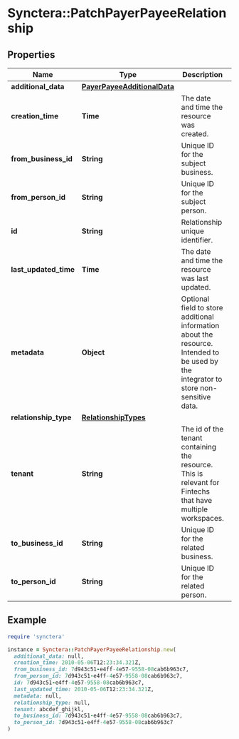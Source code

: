 # Synctera::PatchPayerPayeeRelationship

## Properties

| Name | Type | Description | Notes |
| ---- | ---- | ----------- | ----- |
| **additional_data** | [**PayerPayeeAdditionalData**](PayerPayeeAdditionalData.md) |  | [optional] |
| **creation_time** | **Time** | The date and time the resource was created. | [optional][readonly] |
| **from_business_id** | **String** | Unique ID for the subject business.  | [optional] |
| **from_person_id** | **String** | Unique ID for the subject person.  | [optional] |
| **id** | **String** | Relationship unique identifier. | [optional][readonly] |
| **last_updated_time** | **Time** | The date and time the resource was last updated. | [optional][readonly] |
| **metadata** | **Object** | Optional field to store additional information about the resource. Intended to be used by the integrator to store non-sensitive data.  | [optional] |
| **relationship_type** | [**RelationshipTypes**](RelationshipTypes.md) |  |  |
| **tenant** | **String** | The id of the tenant containing the resource. This is relevant for Fintechs that have multiple workspaces.  | [optional] |
| **to_business_id** | **String** | Unique ID for the related business.  | [optional] |
| **to_person_id** | **String** | Unique ID for the related person.  | [optional] |

## Example

```ruby
require 'synctera'

instance = Synctera::PatchPayerPayeeRelationship.new(
  additional_data: null,
  creation_time: 2010-05-06T12:23:34.321Z,
  from_business_id: 7d943c51-e4ff-4e57-9558-08cab6b963c7,
  from_person_id: 7d943c51-e4ff-4e57-9558-08cab6b963c7,
  id: 7d943c51-e4ff-4e57-9558-08cab6b963c7,
  last_updated_time: 2010-05-06T12:23:34.321Z,
  metadata: null,
  relationship_type: null,
  tenant: abcdef_ghijkl,
  to_business_id: 7d943c51-e4ff-4e57-9558-08cab6b963c7,
  to_person_id: 7d943c51-e4ff-4e57-9558-08cab6b963c7
)
```

